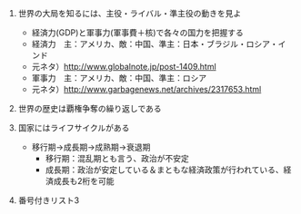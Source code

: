 1. 世界の大局を知るには、主役・ライバル・準主役の動きを見よ
    - 経済力(GDP)と軍事力(軍事費＋核)で各々の国力を把握する
    - 経済力　主：アメリカ、敵：中国、準主：日本・ブラジル・ロシア・インド
    - 元ネタ）http://www.globalnote.jp/post-1409.html
    - 軍事力　主：アメリカ、敵：中国、準主：ロシア
    - 元ネタ）http://www.garbagenews.net/archives/2317653.html
1. 世界の歴史は覇権争奪の繰り返しである
1. 国家にはライフサイクルがある
    - 移行期→成長期→成熟期→衰退期
        - 移行期：混乱期とも言う、政治が不安定
        - 成長期：政治が安定している＆まともな経済政策が行われている、経済成長も2桁を可能
        
1. 番号付きリスト3
